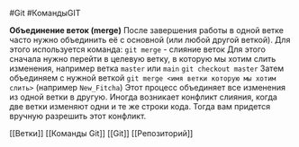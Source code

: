 #Git  #КомандыGIT

**Объединение веток (merge)**
После завершения работы в одной ветке часто нужно объединить её с основной (или любой другой веткой). Для этого используется команда:
`git merge` - слияние веток
Для этого сначала нужно перейти в целевую ветку, в которую мы хотим слить изменения, например ветка `master` или `main`
`git checkout master`
Затем объединяем с нужной веткой
`git merge <имя ветки которую мы хотим слить>` (например `New_Fitcha`)
Этот процесс объединяет все изменения из одной ветки в другую. Иногда возникает конфликт слияния, когда две ветки изменяют одни и те же строки кода. Тогда вам придется вручную разрешить этот конфликт.


[[Ветки]]
[[Команды Git]]
[[Git]]
[[Репозиторий]]

